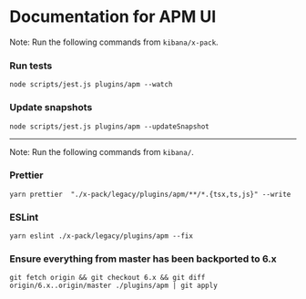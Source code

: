 # Documentation for APM UI

Note: Run the following commands from `kibana/x-pack`.

### Run tests
```
node scripts/jest.js plugins/apm --watch
```

### Update snapshots
```
node scripts/jest.js plugins/apm --updateSnapshot
```
---

Note: Run the following commands from `kibana/`.

### Prettier

```
yarn prettier  "./x-pack/legacy/plugins/apm/**/*.{tsx,ts,js}" --write
```

### ESLint
```
yarn eslint ./x-pack/legacy/plugins/apm --fix
```

### Ensure everything from master has been backported to 6.x
```
git fetch origin && git checkout 6.x && git diff origin/6.x..origin/master ./plugins/apm | git apply
```
